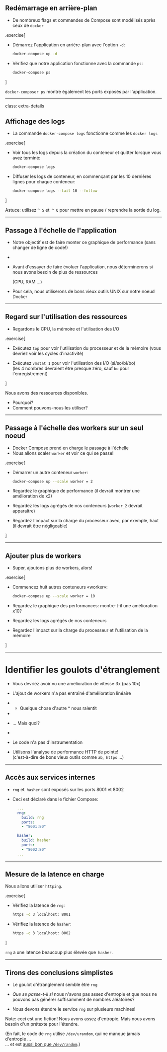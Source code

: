 ## Redémarrage en arrière-plan

- De nombreux flags et commandes de Compose sont modélisés après ceux de `docker`

.exercise[

- Démarrez l'application en arrière-plan avec l'option `-d`:
  ```bash
  docker-compose up -d
  ```

- Vérifiez que notre application fonctionne avec la commande `ps`:
  ```bash
  docker-compose ps
  ```

]

`docker-composer ps` montre également les ports exposés par l'application.

---

class: extra-details

## Affichage des logs

- La commande `docker-compose logs` fonctionne comme les `docker logs`

.exercise[

- Voir tous les logs depuis la création du conteneur et quitter lorsque vous avez terminé:
  ```bash
  docker-compose logs
  ```

- Diffuser les logs de conteneur, en commençant par les 10 dernières lignes pour chaque conteneur:
  ```bash
  docker-compose logs --tail 10 --follow
  ```

]

Astuce: utilisez `^ S` et` ^ Q` pour mettre en pause / reprendre la sortie du log.

---

## Passage à l'échelle de l'application

- Notre objectif est de faire monter ce graphique de performance (sans changer de ligne de code!)

-

- Avant d'essayer de faire évoluer l'application, nous déterminerons si nous avons besoin de plus de ressources

  (CPU, RAM ...)

- Pour cela, nous utiliserons de bons vieux outils UNIX sur notre noeud Docker

---

## Regard sur l'utilisation des ressources

- Regardons le CPU, la mémoire et l'utilisation des I/O

.exercise[

- Exécutez `top` pour voir l'utilisation du processeur et de la mémoire (vous devriez voir les cycles d'inactivité)


- Exécutez `vmstat 1` pour voir l'utilisation des I/O (si/so/bi/bo)
  <br/>(les 4 nombres devraient être presque zéro, sauf `bo` pour l'enregistrement)

]

Nous avons des ressources disponibles.

- Pourquoi?
- Comment pouvons-nous les utiliser?

---

## Passage à l'échelle des workers sur un seul noeud

- Docker Compose prend en charge le passage à l'échelle
- Nous allons scaler  `worker` et voir ce qui se passe!

.exercise[

- Démarrer un autre conteneur `worker`:
  ```bash
  docker-compose up --scale worker = 2
  ```

- Regardez le graphique de performance (il devrait montrer une amélioration de x2)

- Regardez les logs agrégés de nos conteneurs (`worker_2` devrait apparaître)

- Regardez l'impact sur la charge du processeur avec, par exemple, haut (il devrait être négligeable)

]

---

## Ajouter plus de workers

- Super, ajoutons plus de workers, alors!

.exercise[

- Commencez huit autres conteneurs «worker»:
  ```bash
  docker-compose up --scale worker = 10
  ```

- Regardez le graphique des performances: montre-t-il une amélioration x10?

- Regardez les logs agrégés de nos conteneurs

- Regardez l'impact sur la charge du processeur et l'utilisation de la mémoire

]

---

# Identifier les goulots d'étranglement

- Vous devriez avoir vu une amelioration de vitesse 3x (pas 10x)

- L'ajout de workers n'a pas entraîné d'amélioration linéaire

- * Quelque chose d'autre * nous ralentit

-

- ... Mais quoi?

-

- Le code n'a pas d'instrumentation

- Utilisons l'analyse de performance HTTP de pointe!
  <br/> (c'est-à-dire de bons vieux outils comme `ab`,` https` ...)

---

## Accès aux services internes

- `rng` et` hasher` sont exposés sur les ports 8001 et 8002

- Ceci est déclaré dans le fichier Compose:

  ```yaml
    ...
    rng:
      build: rng
      ports:
      - "8001:80"

    hasher:
      build: hasher
      ports:
      - "8002:80"
    ...
  ```

---

## Mesure de la latence en charge

Nous allons utiliser `httping`.

.exercise[

- Vérifiez la latence de `rng`:
  ```bash
  https -c 3 localhost: 8001
  ```

- Vérifiez la latence de `hasher`:
  ```bash
  https -c 3 localhost: 8002
  ```

]

`rng` a une latence beaucoup plus élevée que` hasher`.

---

## Tirons des conclusions simplistes

- Le goulot d'étranglement semble être `rng`

- *Que se passe-t-il si* nous n'avons pas assez d'entropie et que nous ne pouvons pas générer suffisamment de nombres aléatoires?

- Nous devons étendre le service `rng` sur plusieurs machines!

Note: ceci est une fiction! Nous avons assez d'entropie. Mais nous avons besoin d'un prétexte pour l'étendre.

(En fait, le code de `rng` utilise `/dev/urandom`, qui ne manque jamais d'entropie ...
<br/>
... et est [aussi bon que `/dev/random`](http://www.slideshare.net/PacSecJP/filippo-plain-simple-reality-of-entropy).)
